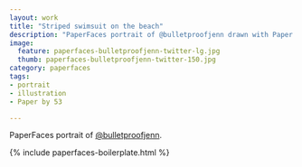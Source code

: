 ```yaml
---
layout: work
title: "Striped swimsuit on the beach"
description: "PaperFaces portrait of @bulletproofjenn drawn with Paper by 53 on an iPad."
image: 
  feature: paperfaces-bulletproofjenn-twitter-lg.jpg
  thumb: paperfaces-bulletproofjenn-twitter-150.jpg
category: paperfaces
tags: 
- portrait
- illustration
- Paper by 53

---
```


PaperFaces portrait of [@bulletproofjenn](http://twitter.com/bulletproofjenn).

{% include paperfaces-boilerplate.html %}